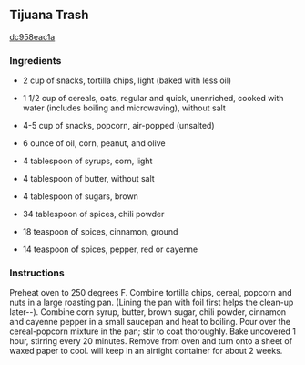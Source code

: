 ## Tijuana Trash

[dc958eac1a](http://www.food.com/recipe/tijuana-trash-109764)

### Ingredients

 - 2 cup of snacks, tortilla chips, light (baked with less oil)

 - 1 1/2 cup of cereals, oats, regular and quick, unenriched, cooked with water (includes boiling and microwaving), without salt

 - 4-5 cup of snacks, popcorn, air-popped (unsalted)

 - 6 ounce of oil, corn, peanut, and olive

 - 4 tablespoon of syrups, corn, light

 - 4 tablespoon of butter, without salt

 - 4 tablespoon of sugars, brown

 - 34 tablespoon of spices, chili powder

 - 18 teaspoon of spices, cinnamon, ground

 - 14 teaspoon of spices, pepper, red or cayenne

### Instructions

Preheat oven to 250 degrees F. Combine tortilla chips, cereal, popcorn and nuts in a large roasting pan. (Lining the pan with foil first helps the clean-up later--). Combine corn syrup, butter, brown sugar, chili powder, cinnamon and cayenne pepper in a small saucepan and heat to boiling. Pour over the cereal-popcorn mixture in the pan; stir to coat thoroughly. Bake uncovered 1 hour, stirring every 20 minutes. Remove from oven and turn onto a sheet of waxed paper to cool. will keep in an airtight container for about 2 weeks.